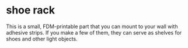 # shoe rack

This is a small, FDM-printable part that you can mount to your wall with adhesive strips. If you make a few of them, they can serve as shelves for shoes and other light objects.
